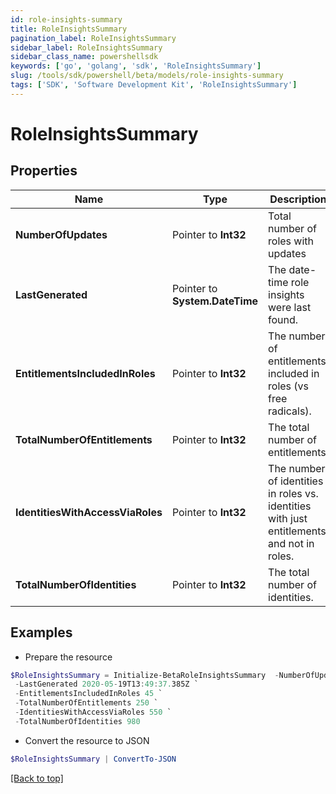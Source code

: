 ```yaml
---
id: role-insights-summary
title: RoleInsightsSummary
pagination_label: RoleInsightsSummary
sidebar_label: RoleInsightsSummary
sidebar_class_name: powershellsdk
keywords: ['go', 'golang', 'sdk', 'RoleInsightsSummary'] 
slug: /tools/sdk/powershell/beta/models/role-insights-summary
tags: ['SDK', 'Software Development Kit', 'RoleInsightsSummary']
---
```



# RoleInsightsSummary

## Properties

Name | Type | Description | Notes
------------ | ------------- | ------------- | -------------
**NumberOfUpdates** |  Pointer to **Int32** | Total number of roles with updates | [optional] 
**LastGenerated** |  Pointer to **System.DateTime** | The date-time role insights were last found. | [optional] 
**EntitlementsIncludedInRoles** |  Pointer to **Int32** | The number of entitlements included in roles (vs free radicals). | [optional] 
**TotalNumberOfEntitlements** |  Pointer to **Int32** | The total number of entitlements. | [optional] 
**IdentitiesWithAccessViaRoles** |  Pointer to **Int32** | The number of identities in roles vs. identities with just entitlements and not in roles. | [optional] 
**TotalNumberOfIdentities** |  Pointer to **Int32** | The total number of identities. | [optional] 

## Examples

- Prepare the resource
```powershell
$RoleInsightsSummary = Initialize-BetaRoleInsightsSummary  -NumberOfUpdates null `
 -LastGenerated 2020-05-19T13:49:37.385Z `
 -EntitlementsIncludedInRoles 45 `
 -TotalNumberOfEntitlements 250 `
 -IdentitiesWithAccessViaRoles 550 `
 -TotalNumberOfIdentities 980
```

- Convert the resource to JSON
```powershell
$RoleInsightsSummary | ConvertTo-JSON
```


[[Back to top]](#) 

